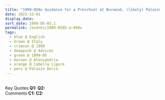 ```yaml
---
title: "1999-050x Guidance for a Preschool at Burwood, (likely) Palazzo Doria, Cabella Ligure, Alessandria, Italy"
date: 2023-12-01
display_date: 
sort_date: 1999-05-05.1
permalink: /events/1999-0505-a-050x
tags:
  - blue @ English
  - brown @ Italy
  - crimson @ 1999
  - deeppink @ Advices
  - green @ 1999-05
  - maroon @ Alessandria
  - orange @ Cabella Ligure
  - peru @ Palazzo Doria  
---
```


<br>

<wave-list>
  <list-title color="DarkSeaGreen" width="55">Key Quotes</list-title>
  <list-item color="BlanchedAlmond" width="280"><b>Q1:</b> <i></i></list-item>
  <list-item color="Lavender" width="280"><b>Q2:</b> <i></i></list-item>
</wave-list>

<br>

<wave-list>
  <list-title color="DarkSeaGreen" width="55">Comments</list-title>
  <list-item color="BlanchedAlmond" width="280"><b>C1:</b> <i></i></list-item>
  <list-item color="Lavender" width="280"><b>C2:</b> <i></i></list-item>
</wave-list>
